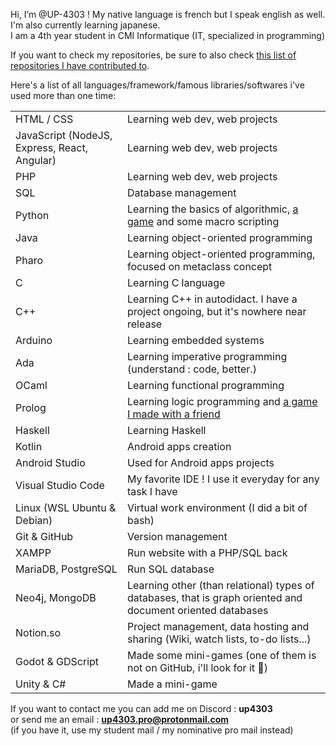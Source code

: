 Hi, I’m @UP-4303 ! My native language is french but I speak english as well. I'm also currently learning japanese.  
I am a 4th year student in CMI Informatique (IT, specialized in programming)

If you want to check my repositories, be sure to also check [this list of repositories I have contributed to](https://github.com/stars/UP-4303/lists/contributor).

Here's a list of all languages/framework/famous libraries/softwares i've used more than one time:

|  |  |
| - | - |
| HTML / CSS                                    | Learning web dev, web projects                                                                               |
| JavaScript (NodeJS, Express, React, Angular)  | Learning web dev, web projects                                                                               |
| PHP                                           | Learning web dev, web projects                                                                               |
| SQL                                           | Database management                                                                                          |
| Python                                        | Learning the basics of algorithmic, [a game](https://github.com/UP-4303/VISI301) and some macro scripting    |
| Java                                          | Learning object-oriented programming                                                                         |
| Pharo                                         | Learning object-oriented programming, focused on metaclass concept                                           |
| C                                             | Learning C language                                                                                          |
| C++                                           | Learning C++ in autodidact. I have a project ongoing, but it's nowhere near release                          |
| Arduino                                       | Learning embedded systems                                                                                    |
| Ada                                           | Learning imperative programming (understand : code, better.)                                                 |
| OCaml                                         | Learning functional programming                                                                              |
| Prolog                                        | Learning logic programming and [a game I made with a friend](https://github.com/UP-4303/PR0L0-G)             |
| Haskell                                       | Learning Haskell                                                                                             |
| Kotlin                                        | Android apps creation                                                                                        |
| Android Studio                                | Used for Android apps projects                                                                               |
| Visual Studio Code                            | My favorite IDE ! I use it everyday for any task I have                                                      |
| Linux (WSL Ubuntu & Debian)                   | Virtual work environment (I did a bit of bash)                                                               |
| Git & GitHub                                  | Version management                                                                                           |
| XAMPP                                         | Run website with a PHP/SQL back                                                                              |
| MariaDB, PostgreSQL                           | Run SQL database                                                                                             |
| Neo4j, MongoDB                                | Learning other (than relational) types of databases, that is graph oriented and document oriented databases  |
| Notion.so                                     | Project management, data hosting and sharing (Wiki, watch lists, to-do lists...)                             |
| Godot & GDScript                              | Made some mini-games (one of them is not on GitHub, i'll look for it 👀)                                    |
| Unity & C#                                    | Made a mini-game                                                                                             |

If you want to contact me you can add me on Discord : **up4303**  
or send me an email : **<up4303.pro@protonmail.com>**  
(if you have it, use my student mail / my nominative pro mail instead)
